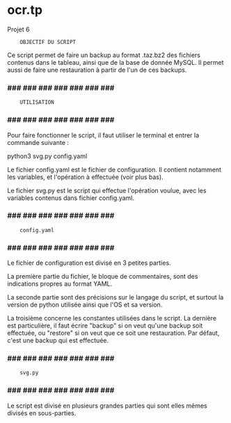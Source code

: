 # ocr.tp
Projet 6



		OBJECTIF DU SCRIPT



Ce script permet de faire un backup au format .taz.bz2 des fichiers contenus dans le tableau, ainsi que de la base de donnée MySQL.
Il permet aussi de faire une restauration à partir de l'un de ces backups.



### ### ###	### ### ###	### ### ###

		UTILISATION

### ### ###	### ### ###	### ### ###

Pour faire fonctionner le script, il faut utiliser le terminal et entrer la commande suivante :

python3 svg.py config.yaml


Le fichier config.yaml est le fichier de configuration. Il contient notamment les variables, et l'opération à effectuée (voir plus bas).

Le fichier svg.py est le script qui effectue l'opération voulue, avec les variables contenus dans fichier config.yaml.



### ### ###	### ### ###	### ### ###

		config.yaml

### ### ###	### ### ###	### ### ###

Le fichier de configuration est divisé en 3 petites parties.

La première partie du fichier, le bloque de commentaires, sont des indications propres au format YAML.

La seconde partie sont des précisions sur le langage du script, et surtout la version de python utilisée ainsi que l'OS et sa version.

La troisième concerne les constantes utilisées dans le script.
La dernière est particulière, il faut écrire "backup" si on veut qu'une backup soit effectuée, ou "restore" si on veut que ce soit une restauration. Par défaut, c'est une backup qui est effectuée.



### ### ###	### ### ###	### ### ###

		svg.py

### ### ###	### ### ###	### ### ###

Le script est divisé en plusieurs grandes parties qui sont elles mêmes divisés en sous-parties.
